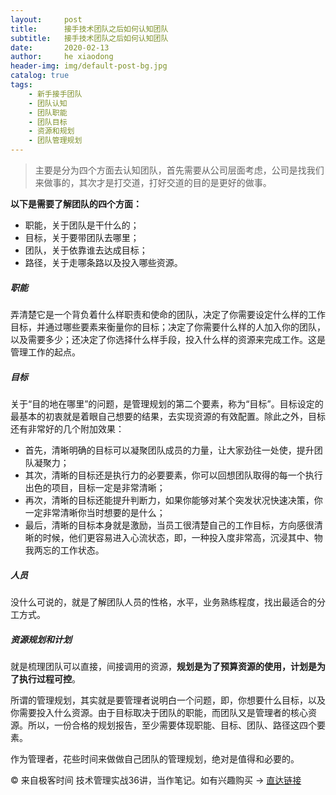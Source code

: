 ```yaml
---
layout:     post
title:      接手技术团队之后如何认知团队
subtitle:   接手技术团队之后如何认知团队
date:       2020-02-13
author:     he xiaodong
header-img: img/default-post-bg.jpg
catalog: true
tags:
    - 新手接手团队
    - 团队认知
    - 团队职能
    - 团队目标
    - 资源和规划
    - 团队管理规划
---
```


> 主要是分为四个方面去认知团队，首先需要从公司层面考虑，公司是找我们来做事的，其次才是打交道，打好交道的目的是更好的做事。

**以下是需要了解团队的四个方面：**
- 职能，关于团队是干什么的；
- 目标，关于要带团队去哪里；
- 团队，关于依靠谁去达成目标；
- 路径，关于走哪条路以及投入哪些资源。

##### 职能
弄清楚它是一个背负着什么样职责和使命的团队，决定了你需要设定什么样的工作目标，并通过哪些要素来衡量你的目标；决定了你需要什么样的人加入你的团队，以及需要多少；还决定了你选择什么样手段，投入什么样的资源来完成工作。这是管理工作的起点。

##### 目标
关于“目的地在哪里”的问题，是管理规划的第二个要素，称为“目标”。目标设定的最基本的初衷就是着眼自己想要的结果，去实现资源的有效配置。除此之外，目标还有非常好的几个附加效果：
- 首先，清晰明确的目标可以凝聚团队成员的力量，让大家劲往一处使，提升团队凝聚力；
- 其次，清晰的目标还是执行力的必要要素，你可以回想团队取得的每一个执行出色的项目，目标一定是非常清晰；
- 再次，清晰的目标还能提升判断力，如果你能够对某个突发状况快速决策，你一定非常清晰你当时想要的是什么；
- 最后，清晰的目标本身就是激励，当员工很清楚自己的工作目标，方向感很清晰的时候，他们更容易进入心流状态，即，一种投入度非常高，沉浸其中、物我两忘的工作状态。

##### 人员
没什么可说的，就是了解团队人员的性格，水平，业务熟练程度，找出最适合的分工方式。

##### 资源规划和计划
就是梳理团队可以直接，间接调用的资源，**规划是为了预算资源的使用，计划是为了执行过程可控**。

所谓的管理规划，其实就是要管理者说明白一个问题，即，你想要什么目标，以及你需要投入什么资源。由于目标取决于团队的职能，而团队又是管理者的核心资源。所以，一份合格的规划报告，至少需要体现职能、目标、团队、路径这四个要素。

作为管理者，花些时间来做做自己团队的管理规划，绝对是值得和必要的。

© 来自极客时间 技术管理实战36讲，当作笔记。如有兴趣购买 -> [直达链接](https://hxd.best/2021/04/01/%E6%8E%A8%E8%8D%90%E5%87%A0%E4%B8%AA%E4%B8%8D%E9%94%99%E7%9A%84%E6%95%99%E7%A8%8B-%E6%9E%81%E5%AE%A2%E6%97%B6%E9%97%B4%E4%B8%93%E6%A0%8F/)
